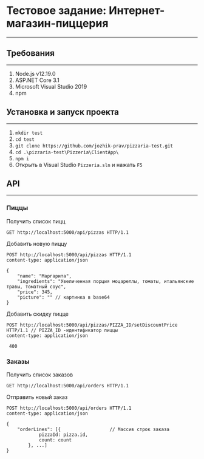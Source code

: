 # Тестовое задание: Интернет-магазин-пиццерия

***

## Требования

***

1. Node.js v12.19.0
2. ASP.NET Core 3.1
3. Microsoft Visual Studio 2019
4. npm


## Установка и запуск проекта

***

1. ```mkdir test```
2. ```cd test```
3. ```git clone https://github.com/jozhik-prav/pizzaria-test.git```
4. ```cd .\pizzaria-test\Pizzeria\ClientApp\``` 
5. ```npm i```
6. Открыть в Visual Studio ```Pizzeria.sln``` и нажать ```F5```

## API

***

### Пиццы

Получить список пицц

```GET http://localhost:5000/api/pizzas HTTP/1.1```

Добавить новую пиццу

```http
POST http://localhost:5000/api/pizzas HTTP/1.1
content-type: application/json

{
    "name": "Маргарита",
    "ingredients": "Увеличенная порция моцареллы, томаты, итальянские травы, томатный соус",
    "price": 345,
    "picture": "" // картинка в base64
}
```

Добавить скидку пицце

```http
POST http://localhost:5000/api/pizzas/PIZZA_ID/setDiscountPrice HTTP/1.1 // PIZZA_ID -идентификатор пиццы
content-type: application/json

 400
```

### Заказы

Получить список заказов

```GET http://localhost:5000/api/orders HTTP/1.1```

Отправить новый заказ

```http
POST http://localhost:5000/api/orders HTTP/1.1
content-type: application/json

{
    "orderLines": [{                  // Массив строк заказа
            pizzaId: pizza.id,
            count: count
        }, ...]
}
```
